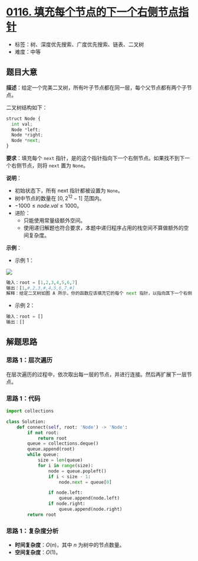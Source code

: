 # [0116. 填充每个节点的下一个右侧节点指针](https://leetcode.cn/problems/populating-next-right-pointers-in-each-node/)

- 标签：树、深度优先搜索、广度优先搜索、链表、二叉树
- 难度：中等

## 题目大意

**描述**：给定一个完美二叉树，所有叶子节点都在同一层，每个父节点都有两个子节点。

二叉树结构如下：

```python
struct Node {
  int val;
  Node *left;
  Node *right;
  Node *next;
}
```

**要求**：填充每个 `next` 指针，是的这个指针指向下一个右侧节点。如果找不到下一个右侧节点，则将 `next` 置为 `None`。

**说明**：

- 初始状态下，所有 next 指针都被设置为 `None`。
- 树中节点的数量在 $[0, 2^{12} - 1]$ 范围内。
- $-1000 \le node.val \le 1000$。
- 进阶：
  - 只能使用常量级额外空间。
  - 使用递归解题也符合要求，本题中递归程序占用的栈空间不算做额外的空间复杂度。


**示例**：

- 示例 1：

![](https://assets.leetcode.com/uploads/2019/02/14/116_sample.png)

```python
输入：root = [1,2,3,4,5,6,7]
输出：[1,#,2,3,#,4,5,6,7,#]
解释：给定二叉树如图 A 所示，你的函数应该填充它的每个 next 指针，以指向其下一个右侧节点，如图 B 所示。序列化的输出按层序遍历排列，同一层节点由 next 指针连接，'#' 标志着每一层的结束。
```

- 示例 2：

```python
输入：root = []
输出：[]
```

## 解题思路

### 思路 1：层次遍历

在层次遍历的过程中，依次取出每一层的节点，并进行连接。然后再扩展下一层节点。

### 思路 1：代码

```python
import collections

class Solution:
    def connect(self, root: 'Node') -> 'Node':
        if not root:
            return root
        queue = collections.deque()
        queue.append(root)
        while queue:
            size = len(queue)
            for i in range(size):
                node = queue.popleft()
                if i < size - 1:
                    node.next = queue[0]

                if node.left:
                    queue.append(node.left)
                if node.right:
                    queue.append(node.right)
        return root
```

### 思路 1：复杂度分析

- **时间复杂度**：$O(n)$，其中 $n$ 为树中的节点数量。
- **空间复杂度**：$O(1)$。

